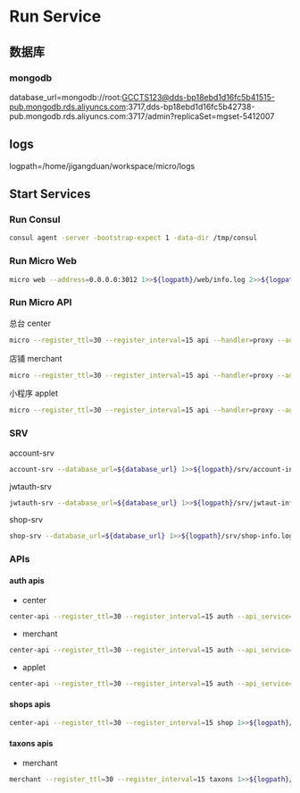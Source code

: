 Run Service
====


## 数据库

### mongodb

database_url=mongodb://root:GCCTS123@dds-bp18ebd1d16fc5b41515-pub.mongodb.rds.aliyuncs.com:3717,dds-bp18ebd1d16fc5b42738-pub.mongodb.rds.aliyuncs.com:3717/admin?replicaSet=mgset-5412007

## logs

logpath=/home/jigangduan/workspace/micro/logs

## Start Services

### Run Consul

```bash
consul agent -server -bootstrap-expect 1 -data-dir /tmp/consul
```

### Run Micro Web

```bash
micro web --address=0.0.0.0:3012 1>>${logpath}/web/info.log 2>>${logpath}/web/error.log &
```

### Run Micro API

总台 center

```bash
micro --register_ttl=30 --register_interval=15 api --handler=proxy --address=0.0.0.0:3001 --namespace=com.btdxcx.center.api 1>>${logpath}/api/center/info.log 2>>${logpath}/api/center/error.log &
```

店铺 merchant

```bash
micro --register_ttl=30 --register_interval=15 api --handler=proxy --address=0.0.0.0:3002 --namespace=com.btdxcx.merchant.api 1>>${logpath}/api/merchant/info.log 2>>${logpath}/api/merchant/error.log &
```

小程序 applet

```bash
micro --register_ttl=30 --register_interval=15 api --handler=proxy --address=0.0.0.0:3003 --namespace=com.btdxcx.applet.api 1>>${logpath}/api/applet/info.log 2>>${logpath}/api/applet/error.log &
```

### SRV

account-srv

```bash
account-srv --database_url=${database_url} 1>>${logpath}/srv/account-info.log 2>>${logpath}/srv/account-error.log 
```

jwtauth-srv

```bash
jwtauth-srv --database_url=${database_url} 1>>${logpath}/srv/jwtaut-info.log 2>>${logpath}/srv/jwtaut-error.log
```

shop-srv

```bash
shop-srv --database_url=${database_url} 1>>${logpath}/srv/shop-info.log 2>>${logpath}/srv/shop-error.log
```

### APIs

#### auth apis

- center

```bash
center-api --register_ttl=30 --register_interval=15 auth --api_service=com.btdxcx.center.api.auth --site_type=center 1>>${logpath}/api/center/auth-info.log 2>>${logpath}/api/center/auth-error.log
```

- merchant

```bash
center-api --register_ttl=30 --register_interval=15 auth --api_service=com.btdxcx.merchant.api.auth --site_type=back 1>>${logpath}/api/merchant/auth-info.log 2>>${logpath}/api/merchant/auth-error.log
```

- applet

```bash
center-api --register_ttl=30 --register_interval=15 auth --api_service=com.btdxcx.applet.api.auth --site_type=mini 1>>${logpath}/api/applet/auth-info.log 2>>${logpath}/api/applet/auth-error.log
```

#### shops apis

```bash
center-api --register_ttl=30 --register_interval=15 shop 1>>${logpath}/api/center/shop-info.log 2>>${logpath}/api/center/shop-error.log
```

#### taxons apis

- merchant

```bash
merchant --register_ttl=30 --register_interval=15 taxons 1>>${logpath}/api/merchant/taxons-info.log 2>>${logpath}/api/merchant/taxons-error.log
```

